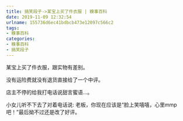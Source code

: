 ```yaml
---
title: 搞笑段子->某宝上买了件衣服 | 糗事百科
date: 2019-11-09 12:32:54
urlname: 155736d6ec41bdbcb473e12097c566c2
tags: 
- 糗事百科
categories:
- 糗事百科
- 搞笑段子
---
```

某宝上买了件衣服，跟实物有差别。

没有运险费就没有退货直接给了一个中评。

店主不停的给我打电话说甜言蜜语...。

小女儿听不下去了对着电话说: 老板，你现在应该是“脸上笑嘻嘻，心里mmp吧！”最后拗不过还是改了好评。



